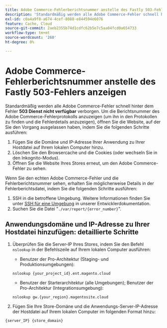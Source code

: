 ```yaml
---
title: Adobe Commerce-Fehlerberichtsnummer anstelle des Fastly 503-Fehlers anzeigen
description: 'Standardmäßig werden alle Adobe Commerce-Fehler schnell hinter dem Fehler **503 Service Nicht verfügbar** verborgen. Um die Berichtsnummer des Adobe Commerce-Fehlerprotokolls anzuzeigen (um ihn in den Protokollen zu finden und die Fehlerdetails anzuzeigen), öffnen Sie die Website, auf der Sie den Vorgang ausgelassen haben, indem Sie die folgenden Schritte ausführen:'
exl-id: c0a4a9f8-a674-4cef-8088-e844594e6076
feature: Cache, Cloud
source-git-commit: 2aeb2355b74d1cdfc62b5e7c5aa04fcd0a654733
workflow-type: tm+mt
source-wordcount: '260'
ht-degree: 0%

---
```


# Adobe Commerce-Fehlerberichtsnummer anstelle des Fastly 503-Fehlers anzeigen

Standardmäßig werden alle Adobe Commerce-Fehler schnell hinter dem Fehler **503 Dienst nicht verfügbar** verborgen. Um die Berichtsnummer des Adobe Commerce-Fehlerprotokolls anzuzeigen (um ihn in den Protokollen zu finden und die Fehlerdetails anzuzeigen), öffnen Sie die Website, auf der Sie den Vorgang ausgelassen haben, indem Sie die folgenden Schritte ausführen:

1. Fügen Sie die Domäne und IP-Adresse Ihrer Anwendung zu Ihrer Hostdatei auf Ihrem lokalen Computer hinzu.
1. Löschen Sie den Browsercache und die Cookies (oder wechseln Sie in den Inkognito-Modus).
1. Öffnen Sie die Website Ihres Stores erneut, um den Adobe Commerce-Fehler zu sehen.

Wenn Sie den echten Adobe Commerce-Fehler und die Fehlerberichtsnummer sehen, erhalten Sie möglicherweise Details in der Fehlerberichtsdatei, indem Sie die folgenden Schritte ausführen:

1. SSH in die betroffene Umgebung. Weitere Informationen finden Sie unter [SSH für eine Umgebung](https://experienceleague.adobe.com/en/docs/commerce-cloud-service/user-guide/develop/secure-connections) in unserer Entwicklerdokumentation.
1. Suchen Sie die Datei &quot;`./var/report/{error_number}`&quot;.

## Anwendungsdomäne und IP-Adresse zu Ihrer Hostdatei hinzufügen: detaillierte Schritte

1. Überprüfen Sie die Server-IP Ihres Stores, indem Sie den Befehl `nslookup` in der Befehlszeile auf Ihrem lokalen Computer ausführen:
   * Benutzer der Pro-Architektur (Staging- und Produktionsumgebungen):

   ```
   nslookup {your_project_id}.ent.magento.cloud
   ```

   * Benutzer der Starterarchitektur (alle Umgebungen); Benutzer der Pro-Architektur (Integrationsumgebung):

   ```
   nslookup gw.{your_region}.magentosite.cloud
   ```

1. Fügen Sie Ihre Store-Domäne und die Anwendungs-Server-IP-Adresse der Hostdatei auf Ihrem lokalen Computer im folgenden Format hinzu:

```
{server_IP} {store_domain}
```
